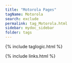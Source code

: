 ```yaml
---
title: "Motorola Pages"
tagName: Motorola
search: exclude
permalink: tag_Motorola.html
sidebar: mydoc_sidebar
folder: tags
---
```

{% include taglogic.html %}

{% include links.html %}
